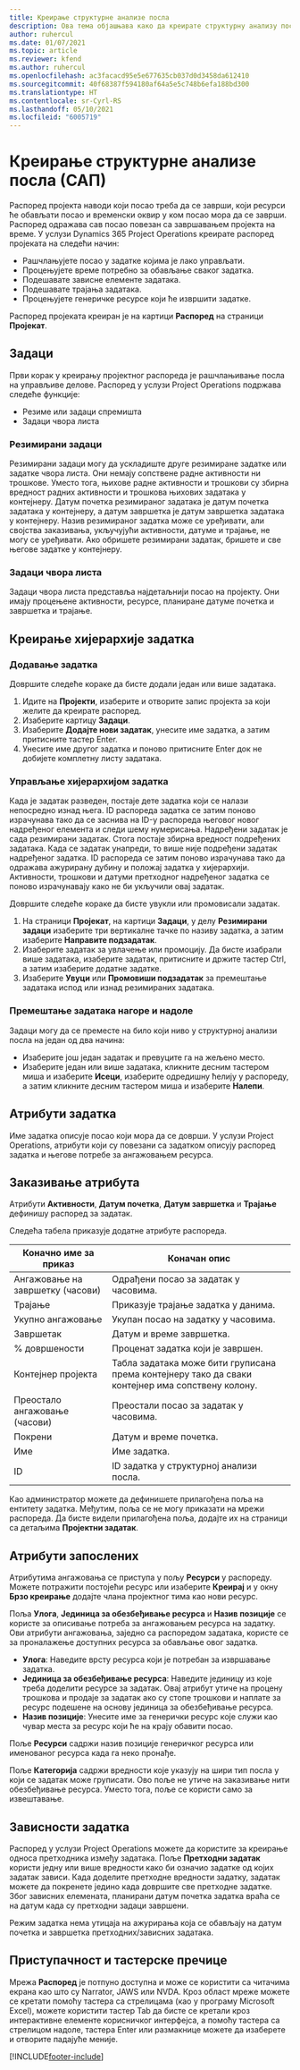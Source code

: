 ```yaml
---
title: Креирање структурне анализе посла
description: Ова тема објашњава како да креирате структурну анализу посла (САП) која укључује основне контроле у новом интерфејсу за планирање.
author: ruhercul
ms.date: 01/07/2021
ms.topic: article
ms.reviewer: kfend
ms.author: ruhercul
ms.openlocfilehash: ac3facacd95e5e677635cb037d0d3458da612410
ms.sourcegitcommit: 40f68387f594180af64a5e5c748b6efa188bd300
ms.translationtype: HT
ms.contentlocale: sr-Cyrl-RS
ms.lasthandoff: 05/10/2021
ms.locfileid: "6005719"
---
```

# <a name="create-a-work-breakdown-structure-wbs"></a>Креирање структурне анализе посла (САП)

Распоред пројекта наводи који посао треба да се заврши, који ресурси ће обављати посао и временски оквир у ком посао мора да се заврши. Распоред одражава сав посао повезан са завршавањем пројекта на време. У услузи Dynamics 365 Project Operations креирате распоред пројеката на следећи начин:

  - Рашчлањујете посао у задатке којима је лако управљати.
  - Процењујете време потребно за обављање сваког задатка.
  - Подешавате зависне елементе задатака.
  - Подешавате трајања задатака.
  - Процењујете генеричке ресурсе који ће извршити задатке. 

Распоред пројеката креиран је на картици **Распоред** на страници **Пројекат**.

## <a name="tasks"></a>Задаци

Први корак у креирању пројектног распореда је рашчлањивање посла на управљиве делове. Распоред у услузи Project Operations подржава следеће функције:

- Резиме или задаци спремишта
- Задаци чвора листа

### <a name="summary-tasks"></a>Резимирани задаци

Резимирани задаци могу да ускладиште друге резимиране задатке или задатке чвора листа. Они немају сопствене радне активности ни трошкове. Уместо тога, њихове радне активности и трошкови су збирна вредност радних активности и трошкова њихових задатака у контејнеру. Датум почетка резимираног задатака је датум почетка задатака у контејнеру, а датум завршетка је датум завршетка задатака у контејнеру. Назив резимираног задатка може се уређивати, али својства заказивања, укључујући активности, датуме и трајање, не могу се уређивати. Ако обришете резимирани задатак, бришете и све његове задатке у контејнеру.

### <a name="leaf-node-tasks"></a>Задаци чвора листа

Задаци чвора листа представља најдетаљнији посао на пројекту. Они имају процењене активности, ресурсе, планиране датуме почетка и завршетка и трајање.

## <a name="create-a-task-hierarchy"></a>Креирање хијерархије задатка

### <a name="add-a-task"></a>Додавање задатка

Довршите следеће кораке да бисте додали један или више задатака.

1. Идите на **Пројекти**, изаберите и отворите запис пројекта за који желите да креирате распоред. 
2. Изаберите картицу **Задаци**. 
3. Изаберите **Додајте нови задатак**, унесите име задатка, а затим притисните тастер Enter.
2. Унесите име другог задатка и поново притисните Enter док не добијете комплетну листу задатака.

### <a name="manage-hierarchy-of-a-task"></a>Управљање хијерархијом задатка

Када је задатак разведен, постаје дете задатка који се налази непосредно изнад њега. ID распореда задатка се затим поново израчунава тако да се заснива на ID-у распореда његовог новог надређеног елемента и следи шему нумерисања. Надређени задатак је сада резимирани задатак. Стога постаје збирна вредност подређених задатака. Када се задатак унапреди, то више није подређени задатак надређеног задатка. ID распореда се затим поново израчунава тако да одражава ажурирану дубину и положај задатка у хијерархији. Активности, трошкови и датуми претходног надређеног задатка се поново израчунавају како не би укључили овај задатак.

Довршите следеће кораке да бисте увукли или промовисали задатак.

1. На страници **Пројекат**, на картици **Задаци**, у делу **Резимирани задаци** изаберите три вертикалне тачке по називу задатка, а затим изаберите **Направите подзадатак**. 
2. Изаберите задатак за увлачење или промоцију. Да бисте изабрали више задатака, изаберите задатак, притисните и држите тастер Ctrl, а затим изаберите додатне задатке.
2. Изаберите **Увуци** или **Промовиши подзадатак** за премештање задатака испод или изнад резимираних задатака.

### <a name="move-tasks-up-and-down"></a>Премештање задатака нагоре и надоле

Задаци могу да се преместе на било који ниво у структурној анализи посла на један од два начина:

- Изаберите још један задатак и превуците га на жељено место.
- Изаберите један или више задатака, кликните десним тастером миша и изаберите **Исеци**, изаберите одредишну ћелију у распореду, а затим кликните десним тастером миша и изаберите **Налепи**.

## <a name="task-attributes"></a>Атрибути задатка

Име задатка описује посао који мора да се доврши. У услузи Project Operations, атрибути који су повезани са задатком описују распоред задатка и његове потребе за ангажовањем ресурса.

## <a name="schedule-attributes"></a>Заказивање атрибута

Атрибути **Активности**, **Датум почетка**, **Датум завршетка** и **Трајање** дефинишу распоред за задатак.

Следећа табела приказује додатне атрибуте распореда.

| **Коначно име за приказ** | **Коначан опис** |
| --- | --- |
| Ангажовање на завршетку (часови) | Одрађени посао за задатак у часовима. |
| Трајање | Приказује трајање задатка у данима. |
| Укупно ангажовање | Укупан посао на задатку у часовима. |
| Завршетак | Датум и време завршетка. |
| % довршености | Проценат задатка који је завршен. |
| Контејнер пројекта | Табла задатака може бити груписана према контејнеру тако да сваки контејнер има сопствену колону. |
| Преостало ангажовање (часови) | Преостали посао за задатак у часовима. |
| Покрени | Датум и време почетка. |
| Име | Име задатка. |
| ID | ID задатка у структурној анализи посла. |

Као администратор можете да дефинишете прилагођена поља на ентитету задатка. Међутим, поља се не могу приказати на мрежи распореда. Да бисте видели прилагођена поља, додајте их на страници са детаљима **Пројектни задатак**.

## <a name="staffing-attributes"></a>Атрибути запослених

Атрибутима ангажовања се приступа у пољу **Ресурси** у распореду. Можете потражити постојећи ресурс или изаберите **Креирај** и у окну **Брзо креирање** додајте члана пројектног тима као нови ресурс.

Поља **Улога**, **Јединица за обезбеђивање ресурса** и **Назив позиције** се користе за описивање потреба за ангажовањем ресурса на задатку. Ови атрибути ангажовања, заједно са распоредом задатака, користе се за проналажење доступних ресурса за обављање овог задатка.

   - **Улога**: Наведите врсту ресурса који је потребан за извршавање задатка.
   - **Јединица за обезбеђивање ресурса**: Наведите јединицу из које треба доделити ресурсе за задатак. Овај атрибут утиче на процену трошкова и продаје за задатак ако су стопе трошкови и наплате за ресурс подешене на основу јединица за обезбеђивање ресурса.
   - **Назив позиције**: Унесите име за генерички ресурс које служи као чувар места за ресурс који ће на крају обавити посао.

Поље **Ресурси** садржи назив позиције генеричког ресурса или именованог ресурса када га неко пронађе.

Поље **Категорија** садржи вредности које указују на шири тип посла у који се задатак може груписати. Ово поље не утиче на заказивање нити обезбеђивање ресурса. Уместо тога, поље се користи само за извештавање.

## <a name="task-dependencies"></a>Зависности задатка

Распоред у услузи Project Operations можете да користите за креирање односа претходника између задатака. Поље **Претходни задатак** користи једну или више вредности како би означио задатке од којих задатак зависи. Када доделите претходне вредности задатку, задатак можете да покренете једино када довршите све претходне задатке. Због зависних елемената, планирани датум почетка задатка враћа се на датум када су претходни задаци завршени.

Режим задатка нема утицаја на ажурирања која се обављају на датум почетка и завршетка претходних/зависних задатака.

## <a name="accessibility-and-keyboard-shortcuts"></a>Приступачност и тастерске пречице

Мрежа **Распоред** је потпуно доступна и може се користити са читачима екрана као што су Narrator, JAWS или NVDA. Кроз област мреже можете се кретати помоћу тастера са стрелицама (као у програму Microsoft Excel), можете користити тастер Tab да бисте се кретали кроз интерактивне елементе корисничког интерфејса, а помоћу тастера са стрелицом надоле, тастера Enter или размакнице можете да изаберете и отворите падајуће меније.


[!INCLUDE[footer-include](../includes/footer-banner.md)]